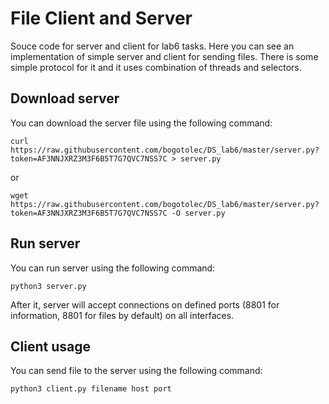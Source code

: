 # File Client and Server
Souce code for server and client for lab6 tasks. Here you can see an implementation of simple server and client for sending files. There is some simple protocol for it and it uses combination of threads and selectors.

## Download server
You can download the server file using the following command:
```
curl https://raw.githubusercontent.com/bogotolec/DS_lab6/master/server.py?token=AF3NNJXRZ3M3F6B5T7G7QVC7NSS7C > server.py
```
or
```
wget https://raw.githubusercontent.com/bogotolec/DS_lab6/master/server.py?token=AF3NNJXRZ3M3F6B5T7G7QVC7NSS7C -O server.py
```

## Run server
You can run server using the following command:
```
python3 server.py
```
After it, server will accept connections on defined ports (8801 for information, 8801 for files by default) on all interfaces.


## Client usage
You can send file to the server using the following command:
```
python3 client.py filename host port
```
